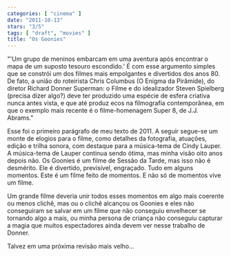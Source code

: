 ```yaml
---
categories: [ "cinema" ]
date: "2011-10-13"
stars: "3/5"
tags: [ "draft", "movies" ]
title: "Os Goonies"
---
```

"'Um grupo de meninos embarcam em uma aventura após encontrar o mapa
de um suposto tesouro escondido.' É com esse argumento simples que se
constrói um dos filmes mais empolgantes e divertidos dos anos 80. De
fato, a união do roteirista Chris Columbus (O Enigma da Pirâmide),
do diretor Richard Donner Superman: o Filme e do idealizador Steven
Spielberg (precisa dizer algo?) deve ter produzido uma espécie de
esfera criativa nunca antes vista, e que até produz ecos na filmografia
contemporânea, em que o exemplo mais recente é o filme-homenagem Super
8, de J.J. Abrams."

Esse foi o primeiro parágrafo de meu texto de 2011. A seguir segue-se um
monte de elogios para o filme, como detalhes da fotografia, atuações,
edição e trilha sonora, com destaque para a música-tema de Cindy
Lauper. A música-tema de Lauper continua sendo ótima, mas minha visão
oito anos depois não. Os Goonies é um filme de Sessão da Tarde, mas
isso não é desmérito. Ele é divertido, previsível, engraçado. Tudo
em alguns momentos. Este é um filme feito de momentos. E não só de
momentos vive um filme.

Um grande filme deveria unir todos esses momentos em algo mais coerente
ou menos clichê, mas ou o clichê alcançou os Goonies e eles não
conseguiram se salvar em um filme que não conseguiu envelhecer se
tornando algo a mais, ou minha persona de criança não conseguiu capturar
a magia que muitos espectadores ainda devem ver nesse trabalho de Donner.

Talvez em uma próxima revisão mais velho...
